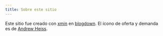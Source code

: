 ```yaml
---
title: Sobre este sitio
---
```


Este sitio fue creado con [xmin](https://github.com/yihui/hugo-xmin/issues/10) en [blogdown](https://bookdown.org/yihui/blogdown/). El ícono de oferta y demanda es de [Andrew Heiss](https://www.andrewheiss.com/).